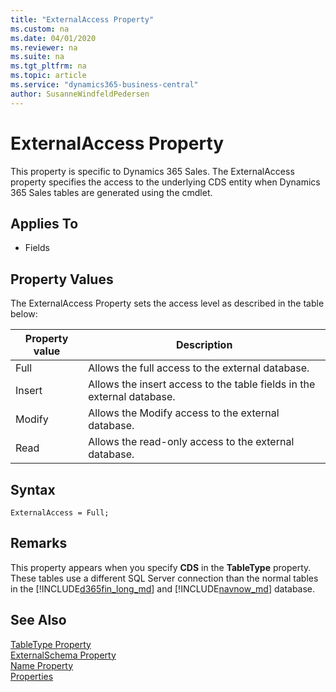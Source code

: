 ```yaml
---
title: "ExternalAccess Property"
ms.custom: na
ms.date: 04/01/2020
ms.reviewer: na
ms.suite: na
ms.tgt_pltfrm: na
ms.topic: article
ms.service: "dynamics365-business-central"
author: SusanneWindfeldPedersen
---
```


# ExternalAccess Property
This property is specific to Dynamics 365 Sales. The ExternalAccess property specifies the access to the underlying CDS entity when Dynamics 365 Sales tables are generated using the cmdlet. 

## Applies To  

- Fields  

## Property Values  
The ExternalAccess Property sets the access level as described in the table below:

|Property value| Description|
|------|-----------|
|Full  |Allows the full access to the external database.|
|Insert|Allows the insert access to the table fields in the external database.|
|Modify|Allows the Modify access to the external database. |
|Read  |Allows the read-only access to the external database.|

## Syntax 
```
ExternalAccess = Full;
```

## Remarks  
This property appears when you specify **CDS** in the **TableType** property. These tables use a different SQL Server connection than the normal tables in the [!INCLUDE[d365fin_long_md](../includes/d365fin_long_md.md)] and [!INCLUDE[navnow_md](../includes/navnow_md.md)] database.  

## See Also  
[TableType Property](devenv-tabletype-property.md)   
[ExternalSchema Property](devenv-externalschema-property.md)   
[Name Property](devenv-name-property.md)   
[Properties](devenv-properties.md)   